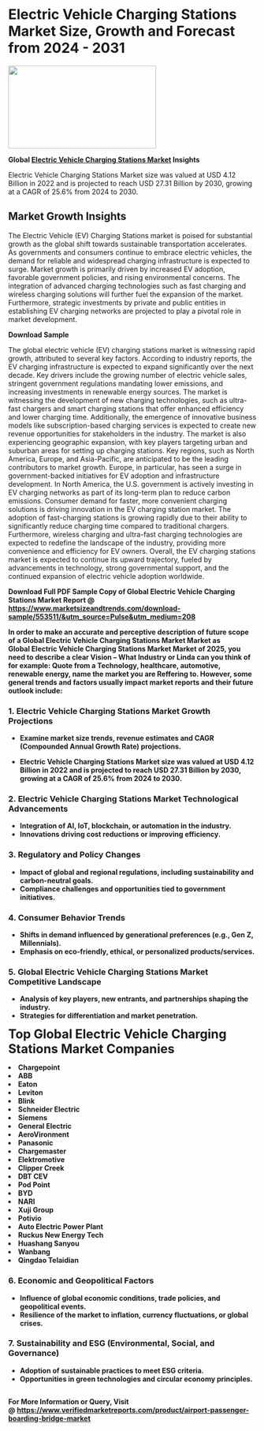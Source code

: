 <H1>Electric Vehicle Charging Stations Market Size, Growth and Forecast from 2024 - 2031</H1><img class="aligncenter size-medium wp-image-584254" src="https://thirdeyenews.in/wp-content/uploads/2024/09/Global-Market-Research-300x168.jpeg" alt="" width="300" height="168" /><p><strong>Global&nbsp;<a href="https://www.marketsizeandtrends.com/download-sample/553511/&amp;utm_source=Pulse&amp;utm_medium=208">Electric Vehicle Charging Stations Market</a> Insights</strong></p><p>Electric Vehicle Charging Stations Market size was valued at USD 4.12 Billion in 2022 and is projected to reach USD 27.31 Billion by 2030, growing at a CAGR of 25.6% from 2024 to 2030.</p><p><h2>Market Growth Insights</h2> The Electric Vehicle (EV) Charging Stations market is poised for substantial growth as the global shift towards sustainable transportation accelerates. As governments and consumers continue to embrace electric vehicles, the demand for reliable and widespread charging infrastructure is expected to surge. Market growth is primarily driven by increased EV adoption, favorable government policies, and rising environmental concerns. The integration of advanced charging technologies such as fast charging and wireless charging solutions will further fuel the expansion of the market. Furthermore, strategic investments by private and public entities in establishing EV charging networks are projected to play a pivotal role in market development. <p><strong>Download Sample</strong></p> <p>The global electric vehicle (EV) charging stations market is witnessing rapid growth, attributed to several key factors. According to industry reports, the EV charging infrastructure is expected to expand significantly over the next decade. Key drivers include the growing number of electric vehicle sales, stringent government regulations mandating lower emissions, and increasing investments in renewable energy sources. The market is witnessing the development of new charging technologies, such as ultra-fast chargers and smart charging stations that offer enhanced efficiency and lower charging time. Additionally, the emergence of innovative business models like subscription-based charging services is expected to create new revenue opportunities for stakeholders in the industry. The market is also experiencing geographic expansion, with key players targeting urban and suburban areas for setting up charging stations. Key regions, such as North America, Europe, and Asia-Pacific, are anticipated to be the leading contributors to market growth. Europe, in particular, has seen a surge in government-backed initiatives for EV adoption and infrastructure development. In North America, the U.S. government is actively investing in EV charging networks as part of its long-term plan to reduce carbon emissions. Consumer demand for faster, more convenient charging solutions is driving innovation in the EV charging station market. The adoption of fast-charging stations is growing rapidly due to their ability to significantly reduce charging time compared to traditional chargers. Furthermore, wireless charging and ultra-fast charging technologies are expected to redefine the landscape of the industry, providing more convenience and efficiency for EV owners. Overall, the EV charging stations market is expected to continue its upward trajectory, fueled by advancements in technology, strong governmental support, and the continued expansion of electric vehicle adoption worldwide. <p><strong></p><p><span class=""><strong>Download Full PDF Sample Copy of Global Electric Vehicle Charging Stations Market Report</strong> @ <a href="https://www.marketsizeandtrends.com/download-sample/553511/&amp;utm_source=Pulse&amp;utm_medium=208" target="_blank">https://www.marketsizeandtrends.com/download-sample/553511/&amp;utm_source=Pulse&amp;utm_medium=208</a></span></p><p>In order to make an accurate and perceptive description of future scope of a Global&nbsp;Electric Vehicle Charging Stations Market Market as Global&nbsp;Electric Vehicle Charging Stations Market Market of 2025, you need to describe a clear Vision &ndash; What Industry or Linda can you think of for example: Quote from a Technology, healthcare, automotive, renewable energy, name the market you are Reffering to. However, some general trends and factors usually impact market reports and their future outlook include:</p><h3>1.&nbsp;<strong>Electric Vehicle Charging Stations Market Growth Projections</strong></h3><ul><li>Examine market size trends, revenue estimates and CAGR (Compounded Annual Growth Rate) projections.</li><li><p>Electric Vehicle Charging Stations Market size was valued at USD 4.12 Billion in 2022 and is projected to reach USD 27.31 Billion by 2030, growing at a CAGR of 25.6% from 2024 to 2030.</p></li></ul><h3>2.&nbsp;<strong>Electric Vehicle Charging Stations Market Technological Advancements</strong></h3><ul><li>Integration of AI, IoT, blockchain, or automation in the industry.</li><li>Innovations driving cost reductions or improving efficiency.</li></ul><h3>3.&nbsp;<strong>Regulatory and Policy Changes</strong></h3><ul><li>Impact of global and regional regulations, including sustainability and carbon-neutral goals.</li><li>Compliance challenges and opportunities tied to government initiatives.</li></ul><h3>4.&nbsp;<strong>Consumer Behavior Trends</strong></h3><ul><li>Shifts in demand influenced by generational preferences (e.g., Gen Z, Millennials).</li><li>Emphasis on eco-friendly, ethical, or personalized products/services.</li></ul><h3>5.&nbsp;<strong>Global Electric Vehicle Charging Stations Market Competitive Landscape</strong></h3><ul><li>Analysis of key players, new entrants, and partnerships shaping the industry.</li><li>Strategies for differentiation and market penetration.</li></ul><p data-pm-slice="1 1 []"><span style="color: inherit; font-family: inherit; font-size: 25px;">Top Global Electric Vehicle Charging Stations Market Companies</span></p><div class="" data-test-id=""><p><li>Chargepoint</li><li> ABB</li><li> Eaton</li><li> Leviton</li><li> Blink</li><li> Schneider Electric</li><li> Siemens</li><li> General Electric</li><li> AeroVironment</li><li> Panasonic</li><li> Chargemaster</li><li> Elektromotive</li><li> Clipper Creek</li><li> DBT CEV</li><li> Pod Point</li><li> BYD</li><li> NARI</li><li> Xuji Group</li><li> Potivio</li><li> Auto Electric Power Plant</li><li> Ruckus New Energy Tech</li><li> Huashang Sanyou</li><li> Wanbang</li><li> Qingdao Telaidian</li></p></div><h3>6.&nbsp;<strong>Economic and Geopolitical Factors</strong></h3><ul><li>Influence of global economic conditions, trade policies, and geopolitical events.</li><li>Resilience of the market to inflation, currency fluctuations, or global crises.</li></ul><h3>7.&nbsp;<strong>Sustainability and ESG (Environmental, Social, and Governance)</strong></h3><ul><li>Adoption of sustainable practices to meet ESG criteria.</li><li>Opportunities in green technologies and circular economy principles.</li></ul><h2><strong style="font-size: 14px;">For More Information or Query, Visit @&nbsp;</strong><a style="background-color: #ffffff; font-size: 14px;" href="https://www.marketsizeandtrends.com/report/electric-vehicle-charging-stations-market/" target="_blank">https://www.verifiedmarketreports.com/product/airport-passenger-boarding-bridge-market</a></h2>
